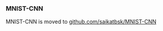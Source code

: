 ### MNIST-CNN

MNIST-CNN is moved to [github.com/saikatbsk/MNIST-CNN](https:///github.com/saikatbsk/MNIST-CNN)
